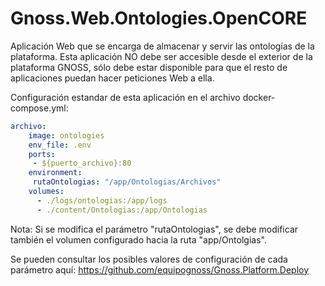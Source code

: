 # Gnoss.Web.Ontologies.OpenCORE

Aplicación Web que se encarga de almacenar y servir las ontologías de la plataforma. Esta aplicación NO debe ser accesible desde el exterior de la plataforma GNOSS, sólo debe estar disponible para que el resto de aplicaciones puedan hacer peticiones Web a ella.

Configuración estandar de esta aplicación en el archivo docker-compose.yml: 

```yml
archivo:
    image: ontologies
    env_file: .env
    ports:
     - ${puerto_archivo}:80
    environment:
     rutaOntologias: "/app/Ontologias/Archivos"
    volumes:
      - ./logs/ontologias:/app/logs
      - ./content/Ontologias:/app/Ontologias
```

Nota: Si se modifica el parámetro "rutaOntologias", se debe modificar también el volumen configurado hacia la ruta "app/Ontolgias". 

Se pueden consultar los posibles valores de configuración de cada parámetro aquí: https://github.com/equipognoss/Gnoss.Platform.Deploy
